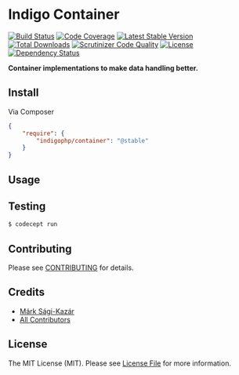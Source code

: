 # Indigo Container

[![Build Status](https://travis-ci.org/indigophp/container.svg?branch=develop)](https://travis-ci.org/indigophp/container)
[![Code Coverage](https://scrutinizer-ci.com/g/indigophp/container/badges/coverage.png?s=e581c260b3750a3917a2520ba9ed8527761bcef1)](https://scrutinizer-ci.com/g/indigophp/container/)
[![Latest Stable Version](https://poser.pugx.org/indigophp/container/v/stable.png)](https://packagist.org/packages/indigophp/container)
[![Total Downloads](https://poser.pugx.org/indigophp/container/downloads.png)](https://packagist.org/packages/indigophp/container)
[![Scrutinizer Code Quality](https://scrutinizer-ci.com/g/indigophp/container/badges/quality-score.png?s=e6dd4f4a855d5bcf9b9c31467e087fafa8698253)](https://scrutinizer-ci.com/g/indigophp/container/)
[![License](https://poser.pugx.org/indigophp/container/license.png)](https://packagist.org/packages/indigophp/container)
[![Dependency Status](https://www.versioneye.com/user/projects/53c95d0fc27567185a000024/badge.svg?style=flat)](https://www.versioneye.com/user/projects/53c95d0fc27567185a000024)

**Container implementations to make data handling better.**


## Install

Via Composer

``` json
{
    "require": {
        "indigophp/container": "@stable"
    }
}
```


## Usage


## Testing

``` bash
$ codecept run
```


## Contributing

Please see [CONTRIBUTING](https://github.com/indigophp/container/blob/develop/CONTRIBUTING.md) for details.


## Credits

- [Márk Sági-Kazár](https://github.com/sagikazarmark)
- [All Contributors](https://github.com/indigophp/container/contributors)


## License

The MIT License (MIT). Please see [License File](https://github.com/indigophp/container/blob/develop/LICENSE) for more information.
